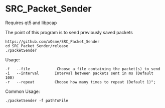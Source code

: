 # SRC_Packet_Sender

Requires qt5 and libpcap

The point of this program is to send previously saved packets

```
https://github.com/xQsme/SRC_Packet_Sender
cd SRC_Packet_Sender/release
./packetSender
```

Usage:
```
-f   --file            Choose a file containing the packet(s) to send
-i   --interval       Interval between packets sent in ms (Default 100) 
-r   --repeat         Choose how many times to repeat (Default 1)";
```

Common Usage:
```
./packetSender -f pathToFile
```
